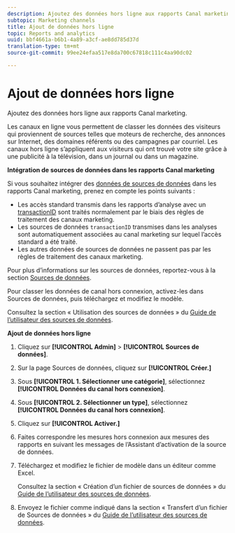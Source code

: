 ```yaml
---
description: Ajoutez des données hors ligne aux rapports Canal marketing.
subtopic: Marketing channels
title: Ajout de données hors ligne
topic: Reports and analytics
uuid: bbf4661a-b6b1-4a89-a3cf-ae8dd785d37d
translation-type: tm+mt
source-git-commit: 99ee24efaa517e8da700c67818c111c4aa90dc02

---
```



# Ajout de données hors ligne

Ajoutez des données hors ligne aux rapports Canal marketing.

Les canaux en ligne vous permettent de classer les données des visiteurs qui proviennent de sources telles que moteurs de recherche, des annonces sur Internet, des domaines référents ou des campagnes par courriel. Les canaux hors ligne s’appliquent aux visiteurs qui ont trouvé votre site grâce à une publicité à la télévision, dans un journal ou dans un magazine.

**Intégration de sources de données dans les rapports Canal marketing**

Si vous souhaitez intégrer des [données de sources de données](https://marketing.adobe.com/resources/help/en_US/sc/datasources/c_faq.html) dans les rapports Canal marketing, prenez en compte les points suivants :

* Les accès standard transmis dans les rapports d’analyse avec un [transactionID](https://marketing.adobe.com/resources/help/en_US/sc/datasources/c_Transaction_ID.html) sont traités normalement par le biais des règles de traitement des canaux marketing.
* Les sources de données `transactionID` transmises dans les analyses sont automatiquement associées au canal marketing sur lequel l’accès standard a été traité.
* Les autres données de sources de données ne passent pas par les règles de traitement des canaux marketing.

Pour plus d’informations sur les sources de données, reportez-vous à la section [Sources de données](https://marketing.adobe.com/resources/help/en_US/sc/datasources/index.html).

Pour classer les données de canal hors connexion, activez-les dans Sources de données, puis téléchargez et modifiez le modèle.

Consultez la section « Utilisation des sources de données » du [Guide de l’utilisateur des sources de données](https://marketing.adobe.com/resources/help/en_US/sc/datasources/index.html).

**Ajout de données hors ligne**

1. Cliquez sur **[!UICONTROL Admin]** &gt; **[!UICONTROL Sources de données]**.
1. Sur la page Sources de données, cliquez sur **[!UICONTROL Créer.]**
1. Sous **[!UICONTROL 1. Sélectionner une catégorie]**, sélectionnez **[!UICONTROL Données du canal hors connexion]**.
1. Sous **[!UICONTROL 2. Sélectionner un type]**, sélectionnez **[!UICONTROL Données du canal hors connexion]**.
1. Cliquez sur **[!UICONTROL Activer.]**
1. Faites correspondre les mesures hors connexion aux mesures des rapports en suivant les messages de l’Assistant d’activation de la source de données.
1. Téléchargez et modifiez le fichier de modèle dans un éditeur comme Excel.

   Consultez la section « Création d’un fichier de sources de données » du [Guide de l’utilisateur des sources de données](https://marketing.adobe.com/resources/help/en_US/sc/datasources/index.html).

1. Envoyez le fichier comme indiqué dans la section « Transfert d’un fichier de Sources de données » du [Guide de l’utilisateur des sources de données](https://marketing.adobe.com/resources/help/en_US/sc/datasources/index.html).
